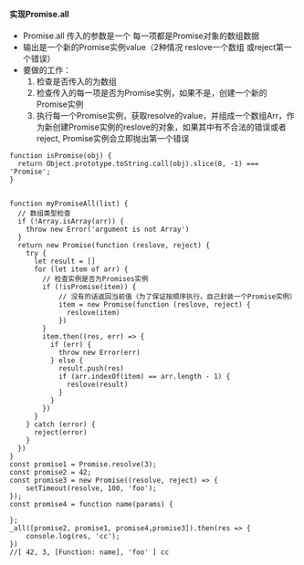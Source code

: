 #### 实现Promise.all

- Promise.all 传入的参数是一个 每一项都是Promise对象的数组数据
- 输出是一个新的Promise实例value（2种情况 reslove一个数组 或reject第一个错误）
- 要做的工作：
  1. 检查是否传入的为数组
  2. 检查传入的每一项是否为Promise实例，如果不是，创建一个新的Promise实例
  3. 执行每一个Promise实例，获取resolve的value，并组成一个数组Arr，作为新创建Promise实例的reslove的对象，如果其中有不合法的错误或者reject, Promise实例会立即抛出第一个错误

```
function isPromise(obj) {
  return Object.prototype.toString.call(obj).slice(8, -1) === 'Promise';
}


function myPromiseAll(list) {
  // 数组类型检查
  if (!Array.isArray(arr)) {
    throw new Error('argument is not Array')
  }
  return new Promise(function (reslove, reject) {
    try {
      let result = []
      for (let item of arr) {
        // 检查实例是否为Promises实例
        if (!isPromise(item)) {
            // 没有的话返回当前值（为了保证按顺序执行，自己封装一个Promise实例）
            item = new Promise(function (reslove, reject) {
              reslove(item)
            })
        }
        item.then((res, err) => {
          if (err) {
            throw new Error(err)
          } else {
            result.push(res)
            if (arr.indexOf(item) == arr.length - 1) {
              reslove(result)
            }
          }
        })
      }
    } catch (error) {
      reject(error)
    }
  })
}
const promise1 = Promise.resolve(3);
const promise2 = 42;
const promise3 = new Promise((resolve, reject) => {
    setTimeout(resolve, 100, 'foo');
});
const promise4 = function name(params) {
    
};
_all([promise2, promise1, promise4,promise3]).then(res => {
    console.log(res, 'cc');
})
//[ 42, 3, [Function: name], 'foo' ] cc
```